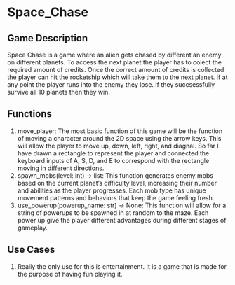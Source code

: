 # Space_Chase
## Game Description
Space Chase is a  game where an alien gets chased by different an enemy on different planets. To access the next planet the player has to colect the required amount of credits. Once the correct amount of credits is collected the player can hit the rocketship which will take them to the next planet. If at any point the player runs into the enemy they lose. If they succsessfully survive all 10 planets then they win.
## Functions
1. move_player: The most basic function of this game will be the function of moving a character around the 2D space using the arrow keys. This will allow the player to move up, down, left, right, and diagnal. So far I have drawn a rectangle to represent the player and connected the keyboard inputs of A, S, D, and E to correspond with the rectangle moving in different directions.  
2. spawn_mobs(level: int) -> list: This function generates enemy mobs based on the current planet’s difficulty level, increasing their number and abilities as the player progresses. Each mob type has unique movement patterns and behaviors that keep the game feeling fresh.
3. use_powerup(powerup_name: str) -> None: This function will allow for a string of powerups to be spawned in at random to the maze. Each power up give the player different advantages during different stages of gameplay.
## Use Cases
1. Really the only use for this is entertainment. It is a game that is made for the purpose of having fun playing it.
